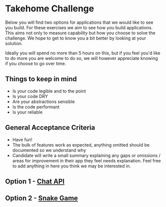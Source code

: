 # Takehome Challenge

Below you will find two options for applications that we would like to see you build. For these exercises we aim to see how you build applications. This aims not only to measure capability but how you choose to solve the challenge. We hope to get to know you a bit better by looking at your solution.

Ideally you will spend no more than 5 hours on this, but if you feel you'd like to do more you are welcome to do so, we will however appreciate knowing if you choose to go over time.

## Things to keep in mind

- Is your code legible and to the point
- Is your code DRY
- Are your abstractions sensible
- Is the code performant
- Is your reliable

## General Acceptance Criteria

- Have fun!
- The bulk of features work as expected, anything omitted should be documented so we understand why
- Candidate will write a small summary explaining any gaps or omissions / areas for improvement in their app they feel needs explanation. Feel free to add anything in here you think we may be interested in.

## Option 1 - [Chat API](./Chat.md)

## Option 2 - [Snake Game](./Snake.md)
